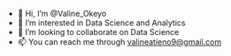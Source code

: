 - 👋 Hi, I’m @Valine_Okeyo
- 👀 I’m interested in Data Science and Analytics
- 💞️ I’m looking to collaborate on Data Science
- 📫 You can reach me through valineatieno9@gmail.com

<!---
Valine_Okeyo/Valine_Okeyo is a ✨ special ✨ repository because its `README.md` (this file) appears on your GitHub profile.
You can click the Preview link to take a look at your changes.
--->
